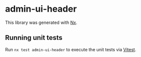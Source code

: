 # admin-ui-header

This library was generated with [Nx](https://nx.dev).

## Running unit tests

Run `nx test admin-ui-header` to execute the unit tests via [Vitest](https://vitest.dev/).
